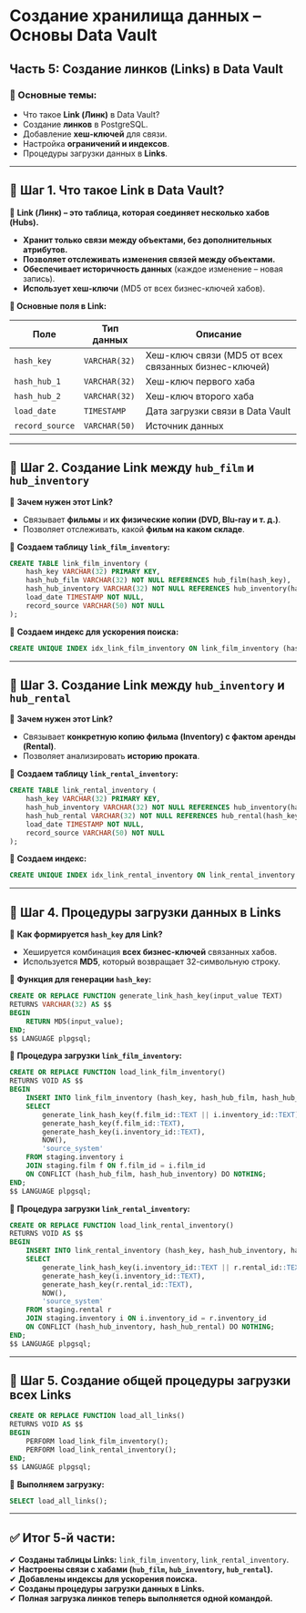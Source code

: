 # **Создание хранилища данных – Основы Data Vault**

## **Часть 5: Создание линков (Links) в Data Vault**

### **📌 Основные темы:**

- Что такое **Link (Линк)** в Data Vault?
- Создание **линков** в PostgreSQL.
- Добавление **хеш-ключей** для связи.
- Настройка **ограничений и индексов**.
- Процедуры загрузки данных в **Links**.

---

## **🔹 Шаг 1. Что такое Link в Data Vault?**

📌 **Link (Линк) – это таблица, которая соединяет несколько хабов (Hubs).**

- **Хранит только связи между объектами, без дополнительных атрибутов.**
- **Позволяет отслеживать изменения связей между объектами.**
- **Обеспечивает историчность данных** (каждое изменение – новая запись).
- **Использует хеш-ключи** (MD5 от всех бизнес-ключей хабов).

**📌 Основные поля в Link:**

|Поле|Тип данных|Описание|
|---|---|---|
|`hash_key`|`VARCHAR(32)`|Хеш-ключ связи (MD5 от всех связанных бизнес-ключей)|
|`hash_hub_1`|`VARCHAR(32)`|Хеш-ключ первого хаба|
|`hash_hub_2`|`VARCHAR(32)`|Хеш-ключ второго хаба|
|`load_date`|`TIMESTAMP`|Дата загрузки связи в Data Vault|
|`record_source`|`VARCHAR(50)`|Источник данных|

---

## **🔹 Шаг 2. Создание Link между `hub_film` и `hub_inventory`**

📌 **Зачем нужен этот Link?**

- Связывает **фильмы** и **их физические копии (DVD, Blu-ray и т. д.)**.
- Позволяет отслеживать, какой **фильм на каком складе**.

🔹 **Создаем таблицу `link_film_inventory`:**

```sql
CREATE TABLE link_film_inventory (
    hash_key VARCHAR(32) PRIMARY KEY,
    hash_hub_film VARCHAR(32) NOT NULL REFERENCES hub_film(hash_key),
    hash_hub_inventory VARCHAR(32) NOT NULL REFERENCES hub_inventory(hash_key),
    load_date TIMESTAMP NOT NULL,
    record_source VARCHAR(50) NOT NULL
);
```

📌 **Создаем индекс для ускорения поиска:**

```sql
CREATE UNIQUE INDEX idx_link_film_inventory ON link_film_inventory (hash_hub_film, hash_hub_inventory);
```

---

## **🔹 Шаг 3. Создание Link между `hub_inventory` и `hub_rental`**

📌 **Зачем нужен этот Link?**

- Связывает **конкретную копию фильма (Inventory) с фактом аренды (Rental)**.
- Позволяет анализировать **историю проката**.

🔹 **Создаем таблицу `link_rental_inventory`:**

```sql
CREATE TABLE link_rental_inventory (
    hash_key VARCHAR(32) PRIMARY KEY,
    hash_hub_inventory VARCHAR(32) NOT NULL REFERENCES hub_inventory(hash_key),
    hash_hub_rental VARCHAR(32) NOT NULL REFERENCES hub_rental(hash_key),
    load_date TIMESTAMP NOT NULL,
    record_source VARCHAR(50) NOT NULL
);
```

📌 **Создаем индекс:**

```sql
CREATE UNIQUE INDEX idx_link_rental_inventory ON link_rental_inventory (hash_hub_inventory, hash_hub_rental);
```

---

## **🔹 Шаг 4. Процедуры загрузки данных в Links**

📌 **Как формируется `hash_key` для Link?**

- Хешируется комбинация **всех бизнес-ключей** связанных хабов.
- Используется **MD5**, который возвращает 32-символьную строку.

🔹 **Функция для генерации `hash_key`:**

```sql
CREATE OR REPLACE FUNCTION generate_link_hash_key(input_value TEXT)
RETURNS VARCHAR(32) AS $$
BEGIN
    RETURN MD5(input_value);
END;
$$ LANGUAGE plpgsql;
```

🔹 **Процедура загрузки `link_film_inventory`:**

```sql
CREATE OR REPLACE FUNCTION load_link_film_inventory()
RETURNS VOID AS $$
BEGIN
    INSERT INTO link_film_inventory (hash_key, hash_hub_film, hash_hub_inventory, load_date, record_source)
    SELECT 
        generate_link_hash_key(f.film_id::TEXT || i.inventory_id::TEXT),
        generate_hash_key(f.film_id::TEXT),
        generate_hash_key(i.inventory_id::TEXT),
        NOW(),
        'source_system'
    FROM staging.inventory i
    JOIN staging.film f ON f.film_id = i.film_id
    ON CONFLICT (hash_hub_film, hash_hub_inventory) DO NOTHING;
END;
$$ LANGUAGE plpgsql;
```

🔹 **Процедура загрузки `link_rental_inventory`:**

```sql
CREATE OR REPLACE FUNCTION load_link_rental_inventory()
RETURNS VOID AS $$
BEGIN
    INSERT INTO link_rental_inventory (hash_key, hash_hub_inventory, hash_hub_rental, load_date, record_source)
    SELECT 
        generate_link_hash_key(i.inventory_id::TEXT || r.rental_id::TEXT),
        generate_hash_key(i.inventory_id::TEXT),
        generate_hash_key(r.rental_id::TEXT),
        NOW(),
        'source_system'
    FROM staging.rental r
    JOIN staging.inventory i ON i.inventory_id = r.inventory_id
    ON CONFLICT (hash_hub_inventory, hash_hub_rental) DO NOTHING;
END;
$$ LANGUAGE plpgsql;
```

---

## **🔹 Шаг 5. Создание общей процедуры загрузки всех Links**

```sql
CREATE OR REPLACE FUNCTION load_all_links()
RETURNS VOID AS $$
BEGIN
    PERFORM load_link_film_inventory();
    PERFORM load_link_rental_inventory();
END;
$$ LANGUAGE plpgsql;
```

📌 **Выполняем загрузку:**

```sql
SELECT load_all_links();
```

---

## **✅ Итог 5-й части:**

✔ **Созданы таблицы Links:** `link_film_inventory`, `link_rental_inventory`.  
✔ **Настроены связи с хабами (`hub_film`, `hub_inventory`, `hub_rental`).**  
✔ **Добавлены индексы для ускорения поиска.**  
✔ **Созданы процедуры загрузки данных в Links.**  
✔ **Полная загрузка линков теперь выполняется одной командой.**